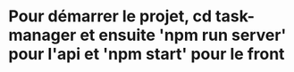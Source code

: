 # Pour démarrer le projet, cd task-manager et ensuite 'npm run server' pour l'api et 'npm start' pour le front
